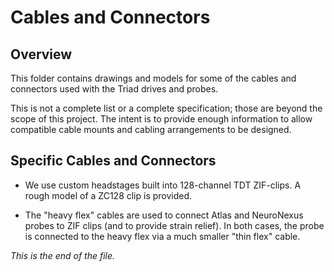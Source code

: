 # Cables and Connectors

## Overview

This folder contains drawings and models for some of the cables and
connectors used with the Triad drives and probes.

This is not a complete list or a complete specification; those are beyond
the scope of this project. The intent is to provide enough information to
allow compatible cable mounts and cabling arrangements to be designed.


## Specific Cables and Connectors

* We use custom headstages built into 128-channel TDT ZIF-clips. A rough
model of a ZC128 clip is provided.

* The "heavy flex" cables are used to connect Atlas and NeuroNexus probes to
ZIF clips (and to provide strain relief). In both cases, the probe is
connected to the heavy flex via a much smaller "thin flex" cable.


_This is the end of the file._
